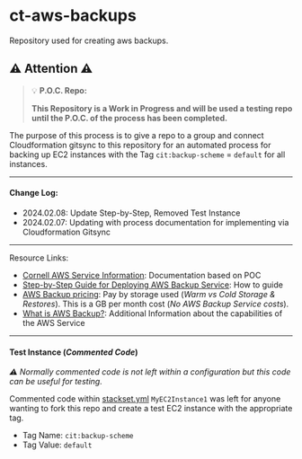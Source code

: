 # ct-aws-backups
Repository used for creating aws backups.


 ## :warning: Attention :warning:
> :bulb: **P.O.C. Repo:**
>
> **This Repository is a Work in Progress and will be used a testing repo until the P.O.C. of the process has been completed.**

The purpose of this process is to give a repo to a group and connect Cloudformation gitsync to this repository for an automated process for backing up EC2 instances with the Tag `cit:backup-scheme` = `default` for all instances.

---

#### Change Log:
- 2024.02.08: Update Step-by-Step, Removed Test Instance
- 2024.02.07: Updating with process documentation for implementing via Cloudformation Gitsync

---

Resource Links:
- [Cornell AWS Service Information](https://confluence.cornell.edu/display/CLOUD/AWS+Backup+Service+Information): Documentation based on POC
- [Step-by-Step Guide for Deploying AWS Backup Service](step-by-step/README.md): How to guide
- [AWS Backup pricing](https://aws.amazon.com/backup/pricing/): Pay by storage used (*Warm vs Cold Storage & Restores*). This is a GB per month cost (*No AWS Backup Service costs*).
- [What is AWS Backup?](https://docs.aws.amazon.com/aws-backup/latest/devguide/whatisbackup.html#features-by-resource): Additional Information about the capabilities of the AWS Service

---

#### Test Instance (_Commented Code_)

*:warning: Normally commented code is not left within a configuration but this code can be useful for testing.*

Commented code within [stackset.yml](cloudformation/stackset.yml) `MyEC2Instance1` was left for anyone wanting to fork this repo and create a test EC2 instance with the appropriate tag.
- Tag Name: `cit:backup-scheme`
- Tag Value: `default`
